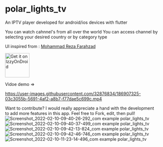 # polar_lights_tv

An IPTV player developed for android/ios devices with flutter

You can watch cahnnel's from all over the world
You can access channel by selecting your desired country or by category type

UI inspired from : <a href="https://dribbble.com/shots/14754204-IPTVify-App-Ui-Design">Mohammad Reza Farahzad</a>

[<img src="https://gitlab.com/IzzyOnDroid/repo/-/raw/master/assets/IzzyOnDroid.png"
     alt="Get it on IzzyOnDroid"
     height="80">](https://apt.izzysoft.de/fdroid/index/apk/com.example.polar_lights_tv)

Vidoe demo =>

https://user-images.githubusercontent.com/32876834/186907325-03c3055b-5691-4af2-a8b7-f77dae5c699c.mp4

Want to contribute? I would really appreciate a hand with the development to add more features in this app. Feel free to Fork, edit, then pull!
![Screenshot_2022-02-10-09-40-26-292_com example polar_lights_tv](https://user-images.githubusercontent.com/32876834/153373110-119ef7bd-1bda-4aae-afaf-1f435d6f386b.jpg)
![Screenshot_2022-02-10-09-40-37-499_com example polar_lights_tv](https://user-images.githubusercontent.com/32876834/153373189-b8a72ad2-ed9d-453a-b696-8480122b8f3f.jpg)
![Screenshot_2022-02-10-09-42-13-824_com example polar_lights_tv](https://user-images.githubusercontent.com/32876834/153373193-075057b0-f999-4b5a-bf62-76f863568f6a.jpg)
![Screenshot_2022-02-10-09-42-46-746_com example polar_lights_tv](https://user-images.githubusercontent.com/32876834/153373204-c698775f-346e-4224-9e12-c84a6217eff6.jpg)
![Screenshot_2022-02-10-11-23-14-496_com example polar_lights_tv](https://user-images.githubusercontent.com/32876834/153373209-8b7517c3-15e6-4950-baba-306bace20138.jpg)
